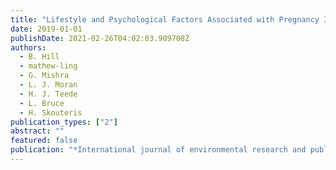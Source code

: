 ```yaml
---
title: "Lifestyle and Psychological Factors Associated with Pregnancy Intentions: Findings from a Longitudinal Cohort Study of Australian Women"
date: 2019-01-01
publishDate: 2021-02-26T04:02:03.909708Z
authors: 
  - B. Hill
  - mathew-ling
  - G. Mishra
  - L. J. Moran
  - H. J. Teede
  - L. Bruce
  - H. Skouteris
publication_types: ["2"]
abstract: ""
featured: false
publication: "*International journal of environmental research and public health*"
---
```



